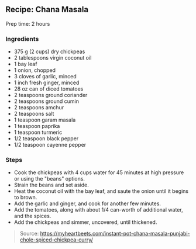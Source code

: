 ## Recipe: Chana Masala
Prep time: 2 hours  


### Ingredients
 - 375 g (2 cups) dry chickpeas
 - 2 tablespoons virgin coconut oil
 - 1 bay leaf
 - 1 onion, chopped
 - 3 cloves of garlic, minced
 - 1 inch fresh ginger, minced
 - 28 oz can of diced tomatoes
 - 2 teaspoons ground coriander
 - 2 teaspoons ground cumin
 - 2 teaspoons amchur
 - 2 teaspoons salt
 - 1 teaspoon garam masala
 - 1 teaspoon paprika
 - 1 teaspoon turmeric
 - 1/2 teaspoon black pepper
 - 1/2 teaspoon cayenne pepper

### Steps
 - Cook the chickpeas with 4 cups water for 45 minutes at high pressure or using the "beans" options.
 - Strain the beans and set aside.
 - Heat the coconut oil with the bay leaf, and saute the onion until it begins to brown.
 - Add the garlic and ginger, and cook for another few minutes.
 - Add the tomatoes, along with about 1/4 can-worth of additional water, and the spices.
 - Add the chickpeas and simmer, uncovered, until thickened.

> Source: https://myheartbeets.com/instant-pot-chana-masala-punjabi-chole-spiced-chickpea-curry/